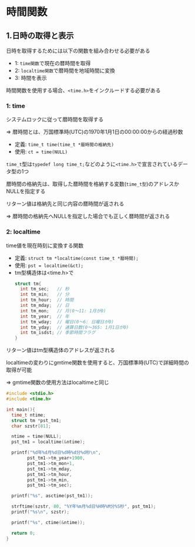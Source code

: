 # 時間関数

## 1.日時の取得と表示
日時を取得するためには以下の関数を組み合わせる必要がある

- 1: `time関数`で現在の暦時間を取得
- 2: `localtime関数`で暦時間を地域時間に変換
- 3: 時間を表示

時間関数を使用する場合、`<time.h>`をインクルードする必要がある  

### 1: time
システムロックに従って暦時間を取得する

=> 暦時間とは、万国標準時(UTC)の1970年1月1日の00:00:00からの経過秒数

- 定義: `time_t time(time_t *暦時間の格納先)`
- 使用: `ct = time(NULL)`

`time_t`型は`typedef long time_t;`などのように`<time.h>`で宣言されているデータ型の1つ

暦時間の格納先は、取得した暦時間を格納する変数(`time_t型`)のアドレスかNULLを指定する

リターン値は格納先と同じ内容の暦時間が返される

=> 暦時間の格納先へNULLを指定した場合でも正しく暦時間が返される

### 2: localtime
time値を現在時刻に変換する関数

- 定義: `struct tm *localtime(const time_t *暦時間);`
- 使用: `pst = localtime(&ct);`
- tm型構造体は<time.h>で
  ```c
  struct tm{
    int tm_sec;   // 秒
    int tm_min;   // 分
    int tm_hour;  // 時間
    int tm_mday;  // 日
    int tm_mon;   // 月(0～11: 1月が0)
    int tm_year;  // 年
    int tm_wday;  // 曜日(0～6: 日曜日が0)
    int tm_yday;  // 通算日数(0～365: 1月1日が0)
    int tm_isdst; // 季節時間フラグ
  }
  ```
リターン値はtm型構造体のアドレスが返される

localtimeの変わりにgmtime関数を使用すると、万国標準時(UTC)で詳細時間の取得が可能

=> gmtime関数の使用方法はlocaltimeと同じ

```c
#include <stdio.h>
#include <time.h>

int main(){
  time_t ntime;
  struct tm *pst_tm1;
  char szstr[81];

  ntime = time(NULL);
  pst_tm1 = localtime(&ntime);

  printf("%d年%d月%d日%d時%d分%d秒\n",
        pst_tm1->tm_year+1900,
        pst_tm1->tm_mon+1,
        pst_tm1->tm_mday,
        pst_tm1->tm_hour,
        pst_tm1->tm_min,
        pst_tm1->tm_sec);

  printf("%s", asctime(pst_tm1));

  strftime(szstr, 80, "%Y年%m月%d日%H時%M分%S秒", pst_tm1);
  printf("%s\n", szstr);

  printf("%s", ctime(&ntime));

  return 0;
}
```

